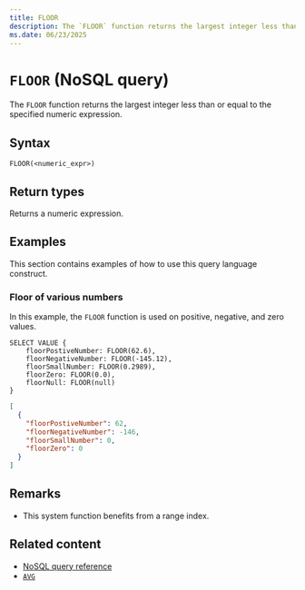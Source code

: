 ```yaml
---
title: FLOOR
description: The `FLOOR` function returns the largest integer less than or equal to the specified numeric expression.
ms.date: 06/23/2025
---
```


# `FLOOR` (NoSQL query)

The `FLOOR` function returns the largest integer less than or equal to the specified numeric expression.

## Syntax

```nosql
FLOOR(<numeric_expr>)
```

## Return types

Returns a numeric expression.

## Examples

This section contains examples of how to use this query language construct.

### Floor of various numbers

In this example, the `FLOOR` function is used on positive, negative, and zero values.

```nosql
SELECT VALUE {
    floorPostiveNumber: FLOOR(62.6),
    floorNegativeNumber: FLOOR(-145.12),
    floorSmallNumber: FLOOR(0.2989),
    floorZero: FLOOR(0.0),
    floorNull: FLOOR(null)
}
```

```json
[
  {
    "floorPostiveNumber": 62,
    "floorNegativeNumber": -146,
    "floorSmallNumber": 0,
    "floorZero": 0
  }
]
```

## Remarks

- This system function benefits from a range index.

## Related content

- [NoSQL query reference](index.md)
- [`AVG`](avg.md)
